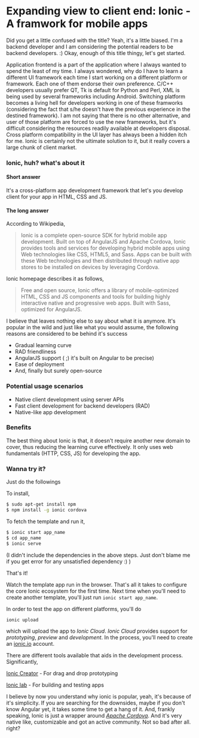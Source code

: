 # Expanding view to client end: Ionic - A framwork for mobile apps

Did you get a little confused with the title? Yeah, it's a little biased. I'm a backend developer and I am considering the potential readers to be backend developers. :) Okay, enough of this title thingy, let's get started.

Application frontend is a part of the application where I always wanted to spend the least of my time. I always wondered, why do I have to learn a different UI framework each time I start working on a different platform or framework. Each one of them endorse their own preference. C/C++ developers usually prefer QT, Tk is default for Python and Perl, XML is being used by several frameworks including Android. Switching platform becomes a living hell for developers working in one of these framworks (considering the fact that s/he doesn't have the previous experience in the destined framework). I am not saying that there is no other alternative, and user of those platform are forced to use the new frameworks, but it's difficult considering the resources readily available at developers disposal. Cross platform compatibility in the UI layer has always been a hidden itch for me. Ionic is certainly not the ultimate solution to it, but it really covers a large chunk of client market.

### Ionic, huh? what's about it

#### Short answer

It's a cross-platform app development framework that let's you develop client for your app in HTML, CSS and JS.

#### The long answer

According to Wikipedia,
> Ionic is a complete open-source SDK for hybrid mobile app development. Built on top of AngularJS and Apache Cordova, Ionic provides tools and services for developing hybrid mobile apps using Web technologies like CSS, HTML5, and Sass. Apps can be built with these Web technologies and then distributed through native app stores to be installed on devices by leveraging Cordova.

Ionic homepage describes it as follows,
> Free and open source, Ionic offers a library of mobile-optimized HTML, CSS and JS components and tools for building highly interactive native and progressive web apps. Built with Sass, optimized for AngularJS.

I believe that leaves nothing else to say about what it is anymore. It's popular in the wild and just like what you would assume, the following reasons are considered to be behind it's success

- Gradual learning curve
- RAD friendliness
- AngularJS support ( ;) it's built on Angular to be precise)
- Ease of deployment
- And, finally but surely open-source

### Potential usage scenarios

 - Native client development using server APIs
 - Fast client development for backend developers (RAD)
 - Native-like app development

### Benefits

The best thing about Ionic is that, it doesn't require another new domain to cover, thus reducing the learning curve effectively. It only uses web fundamentals (HTTP, CSS, JS) for developing the app.

### Wanna try it?

Just do the followings

To install,

```bash
$ sudo apt-get install npm
$ npm install -g ionic cordova
```

To fetch the template and run it,

```bash
$ ionic start app_name
$ cd app_name
$ ionic serve
```

(I didn't include the dependencies in the above steps. Just don't blame me if you get error for any unsatisfied dependency :) )

That's it!

Watch the template app run in the browser. That's all it takes to configure the core Ionic ecosystem for the first time. Next time when you'll need to create another template, you'll just run `ionic start app_name`.

In order to test the app on different platforms, you'll do

```bash
ionic upload
```

which will upload the app to *Ionic Cloud*. *Ionic Cloud* provides support for *prototyping*, *preview* and *development*.
In the process, you'll need to create an [ionic.io](http://ionic.io) account.

There are different tools available that aids in the development process. Significantly,

[Ionic Creator](http://ionic.io/products/creator?utm_source=framework&utm_medium=whatsNext&utm_campaign=Creator%20CTA) - For drag and drop prototyping

[Ionic lab](http://lab.ionic.io/) - For building and testing apps

I believe by now you understand why ionic is popular, yeah, it's because of it's simplicity. If you are searching for the downsides, maybe if you don't know Angular yet, it takes some time to get a hang of it. And, frankly speaking, Ionic is just a wrapper around [*Apache Cordova*](https://www.google.co.uk/url?sa=t&rct=j&q=&esrc=s&source=web&cd=1&cad=rja&uact=8&ved=0ahUKEwjM06a7g7LOAhXMqY8KHSaxCDEQFggeMAA&url=https%3A%2F%2Fcordova.apache.org%2F&usg=AFQjCNF3M_8XHFKa6nMMEUQ48OKqMoKZCQ). And it's very native like, customizable and got an active community. Not so bad after all. right?


